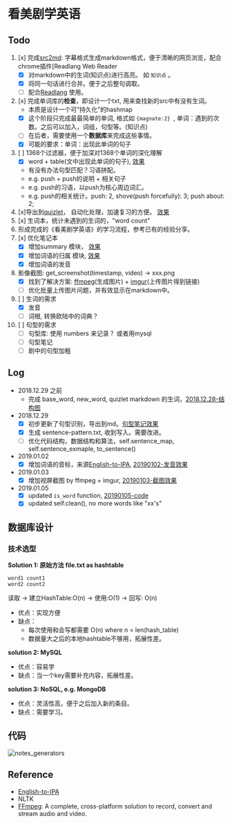 # 看美剧学英语 


## Todo 

1. [x] 完成[src2md](https://gist.github.com/01f63bfaca2bfa32eb5288053235a7de#file-src2md-py): 字幕格式生成markdown格式，便于清晰的网页浏览，配合chrome插件[Readlang Web Reader
	- [x] 对markdown中的生词(知识点)进行高亮。 如 `知识点` 。
	- [x] 将同一句话进行合并。便于之后整句调取。  
	- [ ] 配合[Readlang](https://chrome.google.com/webstore/detail/readlang-web-reader/odpdkefpnfejbfnmdilmfhephfffmfoh) 使用。 
2. [x] 完成单词库的**检查**，即设计一个txt, 用来查找新的src中有没有生词。
	- 本质是设计一个可“持久化”的hashmap
	- [x] 这个阶段只完成最最简单的单词, 格式如 `{magnate:2} `, 单词：遇到的次数。之后可以加入，词组，句型等。(知识点)
	- [ ] 在后者，需要使用一个**数据库**来完成这些事情。
	- [x] 可能的要求：单词：出现此单词的句子
3. [ ] 1368个过滤器，便于加深对1368个单词的深化理解
	- [x] word + table(文中出现此单词的句子), [效果](https://i.imgur.com/xeqBKUm.jpg)
	- 有没有办法句型匹配？习语拼配。
	- e.g. push + push的说明 + 相关句子
	- e.g. push的习语，以push为核心周边词汇。
	- e.g. push的相关统计。push: 2, shove(push forcefully): 3; push about: 2; 
4. [x]导出到[quizlet](https://quizlet.com/zh-cn )， 自动化处理，加速复习的方便。 [效果](https://quizlet.com/353489683/flashcards)
5. [x] 生词本，统计未遇到的生词的，"word count"
6. 形成完成的《看美剧学英语》的学习流程，参考已有的经验分享。
7. [x] 优化笔记本
	- [x] 增加summary 模块， [效果](https://i.imgur.com/HDeF9LR.png)
	- [x] 增加词语的归属 模块, [效果](https://i.imgur.com/JRp4M4O.png)
	- [x] 增加词语的发音
8. 影像截图: get_screenshot(timestamp, video) -> xxx.png
	- [x] 找到了解决方案: [ffmpeg](https://www.ffmpeg.org/about.html)(生成图片) + [imgur](https://imgur.com/)(上传图片得到链接)  
	- [ ] 优化批量上传图片问题，并有效显示在markdown中。
9. [ ] 生词的需求
	- [x] 发音
	- [ ] 词根, 转换欧陆中的词典？
10. [ ] 句型的需求
	- [ ] 句型库: 使用 numbers 来记录？ 或者用mysql 
	- [ ] 句型笔记
	- [ ] 剧中的句型加粗
 
## Log 

* 2018.12.29 之前
	* 完成 base_word, new_word, quizlet markdown 的生词，[2018.12.28-结构图](https://i.imgur.com/8WONLro.png) 
* 2018.12.29
	* [x] 初步更新了句型识别，导出到md。[句型笔记效果](https://i.imgur.com/VtskjJc.png) 
	* [x] 生成 sentence-pattern.txt, 收到写入。需要改进。 
	*  [ ] 优化代码结构，数据结构和算法，self.sentence_map, self.sentence_exmaple, to_sentence()
* 2019.01.02
	* [x] 增加词语的音标，来源[English-to-IPA](https://github.com/mphilli/English-to-IPA), [20190102-发音效果](https://i.imgur.com/hGxrl6P.png)
* 2019.01.03
	* [x] 增加视屏截图 by ffmpeg + imgur, [20190103-截图效果](https://imgur.com/2RYzJfQ.jpg)
* 2019.01.05
	* [x] updated `is_word` function, [20190105-code](https://repl.it/@WillWang42/isword) 
	* [x] updated self.clean(), no more words like "xx's"

## 数据库设计

### 技术选型

**Solution 1: 原始方法 file.txt as hashtable** 

```
word1 count1
word2 count2
``` 

读取 -> 建立HashTable:O(n) -> 使用:O(1) ->  回写: O(n)

* 优点：实现方便
* 缺点：
	* 每次使用和会写都需要 O(n) where n = len(hash_table)
	* 数据量大之后的本地hashtable不够用，拓展性差。


**solution 2: MySQL** 

* 优点：容易学 
* 缺点：当一个key需要补充内容，拓展性差。

**solution 3: NoSQL, e.g. MongoDB** 

* 优点：灵活性高，便于之后加入新的条目。
* 缺点：需要学习。
 
## 代码

 ![notes_generators](https://i.imgur.com/8WONLro.png)
 
## Reference 

* [English-to-IPA](https://github.com/mphilli/English-to-IPA)
* NLTK 
* [FFmpeg](https://www.ffmpeg.org/): A complete, cross-platform solution to record, convert and stream audio and video.
  
